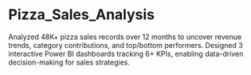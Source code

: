 # Pizza_Sales_Analysis
Analyzed 48K+ pizza sales records over 12 months to uncover revenue trends, category contributions, and top/bottom performers. Designed 3 interactive Power BI dashboards tracking 6+ KPIs, enabling data-driven decision-making for sales strategies.
